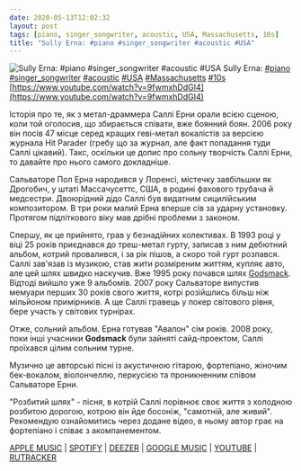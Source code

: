 ```yaml
---
date: 2020-05-13T12:02:32
layout: post
tags: [piano, singer_songwriter, acoustic, USA, Massachusetts, 10s]
title: "Sully Erna: #piano #singer_songwriter #acoustic #USA"
---
```

![Sully Erna: #piano #singer_songwriter #acoustic #USA](https://i.ytimg.com/vi/9fwmxhDdGI4/maxresdefault.jpg)
Sully Erna: [#piano](/tags/#piano) [#singer_songwriter](/tags/#singer_songwriter) [#acoustic](/tags/#acoustic) [#USA](/tags/#USA) [#Massachusetts](/tags/#Massachusetts) [#10s](/tags/#10s) [https://www.youtube.com/watch?v=9fwmxhDdGI4](https://www.youtube.com/watch?v=9fwmxhDdGI4)

Історія про те, як з метал-драммера Саллі Ерни орали всією сценою, коли той оголосив, що збирається співати, вже боянний боян. 2006 року він посів 47 місце серед кращих геві-метал вокалістів за версією журнала Hit Parader (гребу що за журнал, але факт попадання туди Саллі цікавий). Такс, оскільки це допис про сольну творчість Саллі Ерни, то давайте про нього самого докладніше.

Сальваторе Пол Ерна народився у Лоренсі, містечку завбільшки як Дрогобич, у штаті Массачусеттс, США, в родині фахового трубача й медсестри. Двоюрідний дідо Саллі був видатним сицилійським композитором. В три роки малий Ерна вперше сів за ударну установку. Протягом підліткового віку мав дрібні проблеми з законом.

Спершу, як це прийнято, грав у безнадійних колективах. В 1993 році у віці 25 років приєднався до треш-метал гурту, записав з ним дебютний альбом, котрий провалився, і за рік пішов, а скоро той гурт розпався. Саллі зав&#39;язав із музикою, став жити розміреним життям, купляє авто, але цей шлях швидко наскучив. Вже 1995 року почався шлях [Godsmack](/2020-04-19-godsmack--alternative-rock-alternative-metal-usa). Відтоді вийшло уже 9 альбомів. 2007 року Сальваторе випустив мемуари перших 30 років свого життя, котрі розійшлись більш ніж мільйоном примірників. А ще Саллі гравець у покер світового рівня, бере участь у світових турнірах.

Отже, сольний альбом. Ерна готував &quot;Авалон&quot; сім років. 2008 року, поки інші учасники **Godsmack** були зайняті сайд-проектом, Саллі проїхався цілим сольним турне.

Музично це авторські пісні із акустичною гітарою, фортепіано, жіночим бек-вокалом, віолончеллю, перкусією та проникненним співом Сальваторе Ерни.

&quot;Розбитий шлях&quot; - пісня, в котрій Саллі порівнює своє життя з холодною розбитою дорогою, котрою він йде босоніж, &quot;самотній, але живий&quot;. Рекомендую ознайомитись через додане відео, в ньому автор грає на фортепіано і співає з акомпанементом.

[APPLE MUSIC](https://music.apple.com/us/album/avalon/1440777525) \| [SPOTIFY](https://open.spotify.com/album/5fCTdvFi3k5EGsXMya3mcC) \| [DEEZER](https://www.deezer.com/album/639101?utm_source=deezer&amp;utm_content=album-639101&amp;utm_term=1601611822_1589360475&amp;utm_medium=web) \| [GOOGLE MUSIC](https://play.google.com/music/m/Bcskousndivhmifffen5cqzxkxq?t=Avalon_-_Sully_Erna) \| [YOUTUBE](https://www.youtube.com/playlist?list=OLAK5uy_kkk5e-HTVj2s51eB781-exg5UnfG1og3A) \| [RUTRACKER](https://rutracker.org/forum/viewtopic.php?t=3157858)